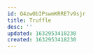 ```yaml
---
id: Q4zwObIPswmKRRE7v9sjr
title: Truffle
desc: ''
updated: 1632953418230
created: 1632953418230
---
```


